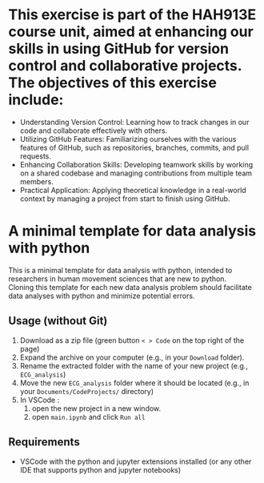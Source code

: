# This exercise is part of the HAH913E course unit, aimed at enhancing our skills in using GitHub for version control and collaborative projects. The objectives of this exercise include:

- Understanding Version Control: Learning how to track changes in our code and collaborate effectively with others.
- Utilizing GitHub Features: Familiarizing ourselves with the various features of GitHub, such as repositories, branches, commits, and pull requests.
- Enhancing Collaboration Skills: Developing teamwork skills by working on a shared codebase and managing contributions from multiple team members.
- Practical Application: Applying theoretical knowledge in a real-world context by managing a project from start to finish using GitHub.





# A minimal template for data analysis with python 

This is a minimal template for data analysis with python, intended to researchers in human movement sciences that are new to python.   
Cloning this template for each new data analysis problem should facilitate data analyses with python and minimize potential errors.   

## Usage (without Git)
1. Download as a zip file (green button `< > Code` on the top right of the page)
1. Expand the archive on your computer (e.g., in your `Download` folder). 
1. Rename the extracted folder with the name of your new project (e.g., `ECG_analysis`)
1. Move the new `ECG_analysis` folder where it should be located (e.g., in your `Documents/CodeProjects/` directory)
1. In VSCode :
    1. open the new project in a new window. 
    1. open `main.ipynb` and click `Run all`

## Requirements
- VSCode with the python and jupyter extensions installed (or any other IDE that supports python and jupyter notebooks)
